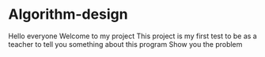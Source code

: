 # Algorithm-design
Hello everyone
Welcome to my project
This project is my first test to be as a teacher to tell you something about this program
Show you the problem
  
